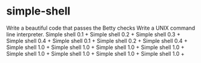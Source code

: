 # simple-shell

Write a beautiful code that passes the Betty checks
Write a UNIX command line interpreter.
Simple shell 0.1 +
Simple shell 0.2 +
Simple shell 0.3 +
Simple shell 0.4 +
Simple shell 0.1 +
Simple shell 0.2 +
Simple shell 0.4 +
Simple shell 1.0 +
Simple shell 1.0 +
Simple shell 1.0 +
Simple shell 1.0 +
Simple shell 1.0 +
Simple shell 1.0 +
Simple shell 1.0 +
Simple shell 1.0 +
